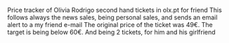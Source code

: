 Price tracker of Olivia Rodrigo second hand tickets in olx.pt for friend
This follows always the news sales, being personal sales, and sends an email alert to a my friend e-mail
The original price of the ticket was 49€. The target is being below 60€. And being 2 tickets, for him and his girlfriend
